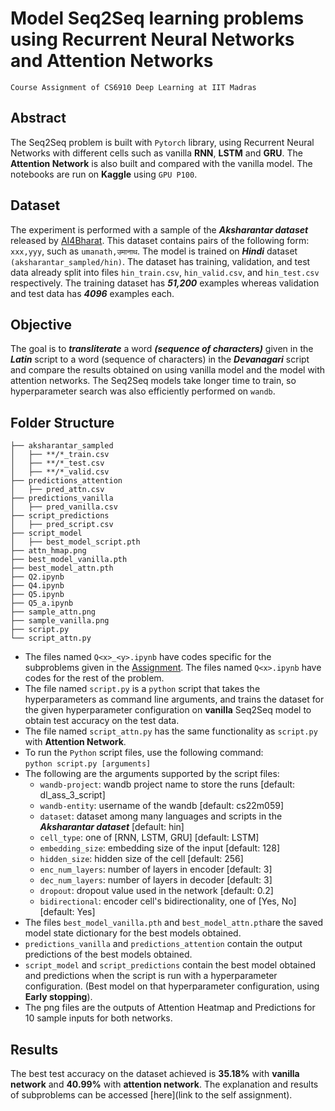 # Model Seq2Seq learning problems using Recurrent Neural Networks and Attention Networks
    Course Assignment of CS6910 Deep Learning at IIT Madras
## Abstract<br/>
The Seq2Seq problem is built with ```Pytorch``` library, using Recurrent Neural Networks with different cells such 
as vanilla **RNN**, **LSTM** and **GRU**. The **Attention Network** is also built and compared with the vanilla model.
The notebooks are run on **Kaggle** using ```GPU P100```.
## Dataset<br/>
The experiment is performed with a sample of the ***Aksharantar dataset*** released by [AI4Bharat](https://ai4bharat.org/). This dataset contains pairs of the following form:
```xxx,yyy```, such as ```umanath,उमानाथ```. The model is trained on ***Hindi*** dataset ```(aksharantar_sampled/hin)```.
The dataset has training, validation, and test data already split into files ```hin_train.csv```, ```hin_valid.csv```, and ```hin_test.csv``` respectively. 
The training dataset has ***51,200*** examples whereas validation and test data has ***4096*** examples each.
## Objective<br/>
The goal is to ***transliterate*** a word ***(sequence of characters)*** given in the ***Latin*** script
to a word (sequence of characters) in the ***Devanagari*** script and compare the results obtained on using vanilla model and the model with attention networks.
The Seq2Seq models take longer time to train, so hyperparameter search was also efficiently performed on ```wandb```.
## Folder Structure<br/>
```
├── aksharantar_sampled
│   ├── **/*_train.csv
│   ├── **/*_test.csv
│   ├── **/*_valid.csv
├── predictions_attention
│   ├── pred_attn.csv
├── predictions_vanilla
│   ├── pred_vanilla.csv
├── script_predictions
│   ├── pred_script.csv
├── script_model
│   ├── best_model_script.pth
├── attn_hmap.png
├── best_model_vanilla.pth
├── best_model_attn.pth
├── Q2.ipynb
├── Q4.ipynb
├── Q5.ipynb
├── Q5_a.ipynb
├── sample_attn.png
├── sample_vanilla.png
├── script.py
└── script_attn.py
```
- The files named ```Q<x>_<y>.ipynb``` have codes specific for the subproblems given in the [Assignment](https://wandb.ai/cs6910_2023/A3/reports/Assignment-3--Vmlldzo0MDU2MzQx). The files named ```Q<x>.ipynb``` have codes for the 
rest of the problem.
- The file named ```script.py``` is a ```python``` script that takes the hyperparameters as command line arguments, and trains the dataset for the given hyperparameter configuration on **vanilla** Seq2Seq model to obtain test accuracy on the test data.
- The file named ```script_attn.py``` has the same functionality as ```script.py``` with **Attention Network**.
- To run the ```Python``` script files, use the following command:<br/>
    ``python script.py [arguments]``<br/>
- The following are the arguments supported by the script files:<br/>
    - ``wandb-project``: wandb project name to store the runs [default: dl_ass_3_script]
    - ``wandb-entity``: username of the wandb [default: cs22m059]
    - ``dataset``: dataset among many languages and scripts in the ***Aksharantar dataset*** [default: hin]
    - ``cell_type``: one of [RNN, LSTM, GRU] [default: LSTM]
    - ``embedding_size``: embedding size of the input [default: 128]
    - ``hidden_size``: hidden size of the cell [default: 256]
    - ``enc_num_layers``: number of layers in encoder [default: 3]
    - ``dec_num_layers``: number of layers in decoder [default: 3]
    - ``dropout``: dropout value used in the network [default: 0.2]
    - ``bidirectional``: encoder cell's bidirectionality, one of [Yes, No] [default: Yes]
- The files ``best_model_vanilla.pth`` and ``best_model_attn.pth``are the saved model state dictionary for the best models obtained.
- ``predictions_vanilla`` and ``predictions_attention`` contain the output predictions of the best models obtained.
- ``script_model`` and ``script_predictions`` contain the best model obtained and predictions when the script is run with a hyperparameter configuration. (Best model on that hyperparameter configuration, using **Early stopping**).
- The png files are the outputs of Attention Heatmap and Predictions for 10 sample inputs for both networks.

<!-- end of the list -->

## Results<br/>
The best test accuracy on the dataset achieved is **35.18%** with **vanilla network** and **40.99%** with **attention network**. The explanation and results of subproblems can be accessed [here](link to the self assignment).
